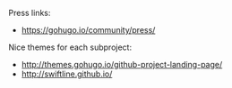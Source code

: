 
Press links:
  - https://gohugo.io/community/press/

Nice themes for each subproject:
  - http://themes.gohugo.io/github-project-landing-page/
  - http://swiftline.github.io/
